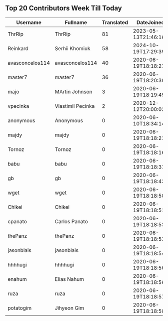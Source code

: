 ## Top 20 Contributors Week Till Today ##
|Username|Fullname|Translated|DateJoined|Language|
|--------|--------|----------|----------|-------|
|ThrRip|ThrRip|81|2023-05-13T21:46:16.|zh_Hans|
|Reinkard|Serhii Khomiuk|58|2024-10-19T17:29:39.|uk|
|avasconcelos114|avasconcelos114|40|2020-06-19T18:18:27Z|ko|
|master7|master7|36|2020-06-19T18:20:39.|pl|
|majo|MArtin Johnson|3|2020-06-19T18:19:45Z|sv|
|vpecinka|Vlastimil Pecinka|2|2020-12-12T20:00:02.|cs|
|anonymous|Anonymous|0|2020-06-10T18:34:14.||
|majdy|majdy|0|2020-06-19T18:18:21.||
|Tornoz|Tornoz|0|2020-06-19T18:18:16.||
|babu|babu|0|2020-06-19T18:18:37.||
|gb|gb|0|2020-06-19T18:18:43.||
|wget|wget|0|2020-06-19T18:18:50Z|ro|
|Chikei|Chikei|0|2020-06-19T18:18:51Z|zh_Hant|
|cpanato|Carlos Panato|0|2020-06-19T18:18:53Z||
|thePanz|thePanz|0|2020-06-19T18:18:53Z||
|jasonblais|jasonblais|0|2020-06-19T18:18:54Z||
|hhhhugi|hhhhugi|0|2020-06-19T18:18:56.||
|enahum|Elias  Nahum|0|2020-06-19T18:18:56Z|es|
|ruza|ruza|0|2020-06-19T18:18:57.||
|potatogim|Jihyeon Gim|0|2020-06-19T18:18:58.|ko|
